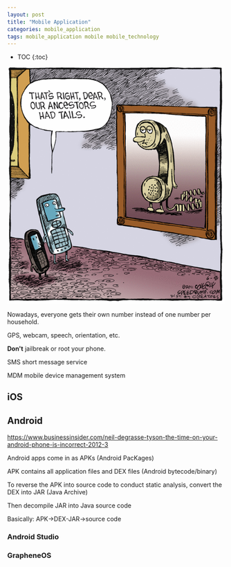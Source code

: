 ```yaml
---
layout: post
title: "Mobile Application"
categories: mobile_application
tags: mobile_application mobile mobile_technology
---
```


* TOC
{:toc}

<img src="https://github.com/sif/sif/raw/main/files/post_files/largeimagecrspe110608.gif" />

Nowadays, everyone gets their own number instead of one number per household.



GPS, webcam, speech, orientation, etc.



**Don't** jailbreak or root your phone.

SMS short message service

MDM mobile device management system



## iOS



## Android

https://www.businessinsider.com/neil-degrasse-tyson-the-time-on-your-android-phone-is-incorrect-2012-3

Android apps come in as APKs (Android PacKages)

APK contains all application files and DEX files (Android bytecode/binary)

To reverse the APK into source code to conduct static analysis, convert the DEX into JAR (Java Archive)

Then decompile JAR into Java source code

Basically: APK->DEX-JAR->source code



### Android Studio



### GrapheneOS


